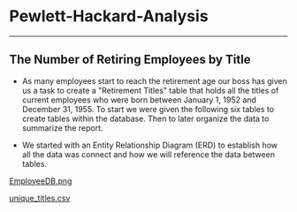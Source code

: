 # Pewlett-Hackard-Analysis
---------------------------------

**The Number of Retiring Employees by Title**
------------------------------------------

- As many employees start to reach the retirement age our boss has given us a task to create a "Retirement Titles" table that holds all the titles of current employees who were born between January 1, 1952 and December 31, 1955.  To start we were given the following six tables to create tables within the database.  Then to later organize the data to summarize the report. 

- We started with an Entity Relationship Diagram (ERD) to establish how all the data was connect and how we will reference the data between tables.

[EmployeeDB.png](https://github.com/Bionicbabes/Pewlett-Hackard-Analysis/blob/main/EmployeeDB.png)


















[unique_titles.csv](https://github.com/Bionicbabes/Pewlett-Hackard-Analysis/blob/main/Data/unique_titles.csv)
